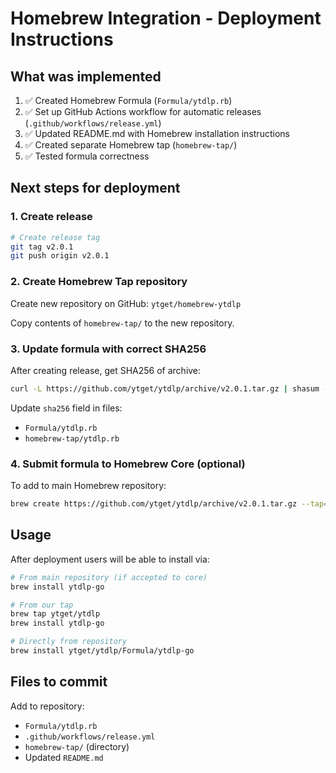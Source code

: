 # Homebrew Integration - Deployment Instructions

## What was implemented

1. ✅ Created Homebrew Formula (`Formula/ytdlp.rb`)
2. ✅ Set up GitHub Actions workflow for automatic releases (`.github/workflows/release.yml`)
3. ✅ Updated README.md with Homebrew installation instructions
4. ✅ Created separate Homebrew tap (`homebrew-tap/`)
5. ✅ Tested formula correctness

## Next steps for deployment

### 1. Create release
```bash
# Create release tag
git tag v2.0.1
git push origin v2.0.1
```

### 2. Create Homebrew Tap repository
Create new repository on GitHub: `ytget/homebrew-ytdlp`

Copy contents of `homebrew-tap/` to the new repository.

### 3. Update formula with correct SHA256
After creating release, get SHA256 of archive:
```bash
curl -L https://github.com/ytget/ytdlp/archive/v2.0.1.tar.gz | shasum -a 256
```

Update `sha256` field in files:
- `Formula/ytdlp.rb`
- `homebrew-tap/ytdlp.rb`

### 4. Submit formula to Homebrew Core (optional)
To add to main Homebrew repository:
```bash
brew create https://github.com/ytget/ytdlp/archive/v2.0.1.tar.gz --tap=homebrew/core
```

## Usage

After deployment users will be able to install via:

```bash
# From main repository (if accepted to core)
brew install ytdlp-go

# From our tap
brew tap ytget/ytdlp
brew install ytdlp-go

# Directly from repository
brew install ytget/ytdlp/Formula/ytdlp-go
```

## Files to commit

Add to repository:
- `Formula/ytdlp.rb`
- `.github/workflows/release.yml`
- `homebrew-tap/` (directory)
- Updated `README.md`
